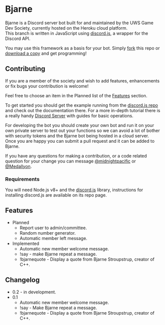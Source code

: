 # Bjarne 

Bjarne is a Discord server bot built for and maintained by the UWS Game Dev Society, currently hosted on the Heroku cloud platform.  
This branch is written in JavaScript using [discord.js](https://github.com/hydrabolt/discord.js), a wrapper for the Discord API.

You may use this framework as a basis for your bot. Simply [fork](https://github.com/martygrant/uwsgamedevbot/tree/node#fork-destination-box) this repo or [download a copy](https://github.com/martygrant/uwsgamedevbot/archive/node.zip) and get programming!

## Contributing
If you are a member of the society and wish to add features, enhancements or fix bugs your contribution is welcome!

Feel free to choose an item in the Planned list of the [Features](#features) section.

To get started you should get the example running from the [discord.js repo](https://github.com/hydrabolt/discord.js) and check out the documentation there. For a more in-depth tutorial there is a really handy [Discord Server](https://discord.gg/bRCvFy9) with guides for basic operations.

For developing the bot you should create your own bot and run it on your own private server to test out your functions so we can avoid a lot of bother with security tokens and the Bjarne bot being hosted in a cloud server. Once you are happy you can submit a pull request and it can be added to Bjarne.

If you have any questions for making a contribution, or a code related question for your change you can message [@midnightpacific](https://github.com/martygrant) or [@Medallyon](https://github.com/Medallyon).

### Requirements
You will need Node.js v8+ and the [discord.js](https://github.com/hydrabolt/discord.js) library, instructions for installing discord.js 
are available on its repo page.

## Features
* Planned
  * Report user to admin/committee.
  * Random number generator.
  * Automatic member left message.
* Implemented
  * Automatic new member welcome message.
  * !say - make Bjarne repeat a message.
  * !bjarnequote - Display a quote from Bjarne Stroupstrup, creator of C++.
  
## Changelog
* 0.2 - in development.
* 0.1
  * Automatic new member welcome message.
  * !say - Make Bjarne repeat a message.
  * !bjarnequote - Display a quote from Bjarne Stroupstrup, creator of C++.
